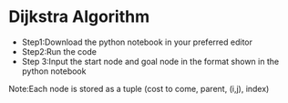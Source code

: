 # Dijkstra Algorithm
- Step1:Download the python notebook in your preferred editor
- Step2:Run the code 
- Step 3:Input the start node and goal node in the format shown in the python notebook

Note:Each node is stored as a tuple (cost to come, parent, (i,j), index)
